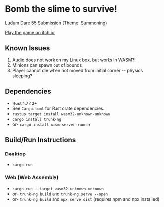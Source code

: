 # Bomb the slime to survive!
Ludum Dare 55 Submission (Theme: Summoning)

[Play the game on itch.io!](https://thulium.itch.io/bomb-the-slime-to-survive)

## Known Issues

1. Audio does not work on my Linux box, but works in WASM?!
2. Minions can spawn out of bounds
3. Player cannot die when not moved from initial corner -- physics sleeping?

## Dependencies

- Rust 1.77.2+
- See `Cargo.toml` for Rust crate dependencies.
- `rustup target install wasm32-unknown-unknown`
- `cargo install trunk-ng`
- or- `cargo install wasm-server-runner`

## Build/Run Instructions
### Desktop

- `cargo run`

### Web (Web Assembly)

- `cargo run --target wasm32-unknown-unknown`
- or- `trunk-ng build` and `trunk-ng serve --open`
- or- `trunk-ng build` and `npx serve dist` (requires npm and npx installed)

